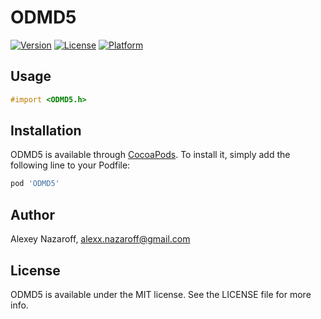 # ODMD5

[![Version](https://img.shields.io/cocoapods/v/ODMD5.svg?style=flat)](http://cocoapods.org/pods/ODMD5)
[![License](https://img.shields.io/cocoapods/l/ODMD5.svg?style=flat)](http://cocoapods.org/pods/ODMD5)
[![Platform](https://img.shields.io/cocoapods/p/ODMD5.svg?style=flat)](http://cocoapods.org/pods/ODMD5)

## Usage

```objective-c
#import <ODMD5.h>
```

## Installation

ODMD5 is available through [CocoaPods](http://cocoapods.org). To install
it, simply add the following line to your Podfile:

```ruby
pod 'ODMD5'
```

## Author

Alexey Nazaroff, alexx.nazaroff@gmail.com

## License

ODMD5 is available under the MIT license. See the LICENSE file for more info.

